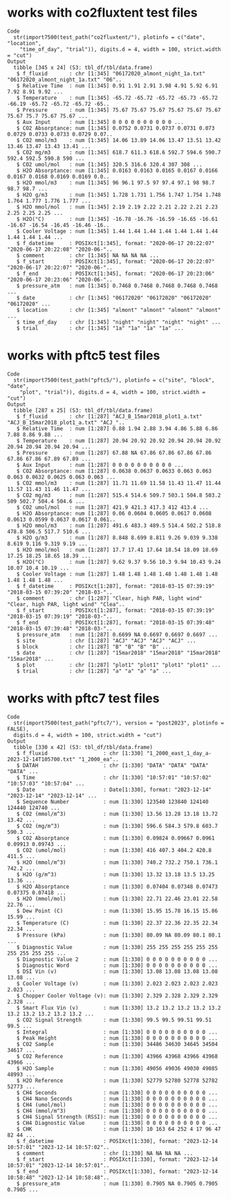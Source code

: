 # works with co2fluxtent test files

    Code
      str(import7500(test_path("co2fluxtent/"), plotinfo = c("date", "location",
        "time_of_day", "trial")), digits.d = 4, width = 100, strict.width = "cut")
    Output
      tibble [345 x 24] (S3: tbl_df/tbl/data.frame)
       $ f_fluxid       : chr [1:345] "06172020_almont_night_1a.txt" "06172020_almont_night_1a.txt" "06"..
       $ Relative Time  : num [1:345] 0.91 1.91 2.91 3.98 4.91 5.92 6.91 7.92 8.91 9.92 ...
       $ Temperature    : num [1:345] -65.72 -65.72 -65.72 -65.73 -65.72 -66.19 -65.72 -65.72 -65.72 -65..
       $ Pressure       : num [1:345] 75.67 75.67 75.67 75.67 75.67 75.67 75.67 75.7 75.67 75.67 ...
       $ Aux Input      : num [1:345] 0 0 0 0 0 0 0 0 0 0 ...
       $ CO2 Absorptance: num [1:345] 0.0752 0.0731 0.0737 0.0731 0.073 0.0729 0.0733 0.0733 0.0729 0.07..
       $ CO2 mmol/m3    : num [1:345] 14.06 13.89 14.06 13.47 13.51 13.42 13.46 13.47 13.43 13.41 ...
       $ CO2 mg/m3      : num [1:345] 618.7 611.3 618.6 592.7 594.6 590.7 592.4 592.5 590.8 590 ...
       $ CO2 umol/mol   : num [1:345] 320.5 316.6 320.4 307 308 ...
       $ H2O Absorptance: num [1:345] 0.0163 0.0163 0.0165 0.0167 0.0166 0.0167 0.0168 0.0169 0.0169 0.0..
       $ H2O mmol/m3    : num [1:345] 96 96.1 97.5 97 97.4 97.1 98 98.7 98.7 98.7 ...
       $ H2O g/m3       : num [1:345] 1.728 1.731 1.756 1.747 1.754 1.748 1.764 1.777 1.776 1.777 ...
       $ H2O mmol/mol   : num [1:345] 2.19 2.19 2.22 2.21 2.22 2.21 2.23 2.25 2.25 2.25 ...
       $ H2O(°C)        : num [1:345] -16.78 -16.76 -16.59 -16.65 -16.61 -16.67 -16.54 -16.45 -16.46 -16..
       $ Cooler Voltage : num [1:345] 1.44 1.44 1.44 1.44 1.44 1.44 1.44 1.44 1.44 1.44 ...
       $ f_datetime     : POSIXct[1:345], format: "2020-06-17 20:22:07" "2020-06-17 20:22:08" "2020-06-"..
       $ comment        : chr [1:345] NA NA NA NA ...
       $ f_start        : POSIXct[1:345], format: "2020-06-17 20:22:07" "2020-06-17 20:22:07" "2020-06-"..
       $ f_end          : POSIXct[1:345], format: "2020-06-17 20:23:06" "2020-06-17 20:23:06" "2020-06-"..
       $ pressure_atm   : num [1:345] 0.7468 0.7468 0.7468 0.7468 0.7468 ...
       $ date           : chr [1:345] "06172020" "06172020" "06172020" "06172020" ...
       $ location       : chr [1:345] "almont" "almont" "almont" "almont" ...
       $ time_of_day    : chr [1:345] "night" "night" "night" "night" ...
       $ trial          : chr [1:345] "1a" "1a" "1a" "1a" ...

# works with pftc5 test files

    Code
      str(import7500(test_path("pftc5/"), plotinfo = c("site", "block", "date",
        "plot", "trial")), digits.d = 4, width = 100, strict.width = "cut")
    Output
      tibble [287 x 25] (S3: tbl_df/tbl/data.frame)
       $ f_fluxid       : chr [1:287] "ACJ_B_15mar2018_plot1_a.txt" "ACJ_B_15mar2018_plot1_a.txt" "ACJ_"..
       $ Relative Time  : num [1:287] 0.88 1.94 2.88 3.94 4.86 5.88 6.86 7.88 8.86 9.88 ...
       $ Temperature    : num [1:287] 20.94 20.92 20.92 20.94 20.94 20.92 20.94 20.94 20.94 20.94 ...
       $ Pressure       : num [1:287] 67.88 NA 67.86 67.86 67.86 67.86 67.86 67.86 67.89 67.89 ...
       $ Aux Input      : num [1:287] 0 0 0 0 0 0 0 0 0 0 ...
       $ CO2 Absorptance: num [1:287] 0.0638 0.0637 0.0633 0.063 0.063 0.063 0.0632 0.0625 0.063 0.063 ...
       $ CO2 mmol/m3    : num [1:287] 11.71 11.69 11.58 11.43 11.47 11.44 11.57 11.43 11.46 11.47 ...
       $ CO2 mg/m3      : num [1:287] 515.4 514.6 509.7 503.1 504.8 503.2 509 502.7 504.4 504.6 ...
       $ CO2 umol/mol   : num [1:287] 421.9 421.3 417.3 412 413.4 ...
       $ H2O Absorptance: num [1:287] 0.06 0.0604 0.0605 0.0617 0.0608 0.0613 0.0599 0.0637 0.0617 0.061..
       $ H2O mmol/m3    : num [1:287] 491.6 483.3 489.5 514.4 502.2 518.8 478.8 506.5 517.7 510.6 ...
       $ H2O g/m3       : num [1:287] 8.848 8.699 8.811 9.26 9.039 9.338 8.619 9.116 9.319 9.19 ...
       $ H2O mmol/mol   : num [1:287] 17.7 17.41 17.64 18.54 18.09 18.69 17.25 18.25 18.65 18.39 ...
       $ H2O(°C)        : num [1:287] 9.62 9.37 9.56 10.3 9.94 10.43 9.24 10.07 10.4 10.19 ...
       $ Cooler Voltage : num [1:287] 1.48 1.48 1.48 1.48 1.48 1.48 1.48 1.48 1.48 1.48 ...
       $ f_datetime     : POSIXct[1:287], format: "2018-03-15 07:39:19" "2018-03-15 07:39:20" "2018-03-"..
       $ comment        : chr [1:287] "Clear, high PAR, light wind" "Clear, high PAR, light wind" "Clea"..
       $ f_start        : POSIXct[1:287], format: "2018-03-15 07:39:19" "2018-03-15 07:39:19" "2018-03-"..
       $ f_end          : POSIXct[1:287], format: "2018-03-15 07:39:48" "2018-03-15 07:39:48" "2018-03-"..
       $ pressure_atm   : num [1:287] 0.6699 NA 0.6697 0.6697 0.6697 ...
       $ site           : chr [1:287] "ACJ" "ACJ" "ACJ" "ACJ" ...
       $ block          : chr [1:287] "B" "B" "B" "B" ...
       $ date           : chr [1:287] "15mar2018" "15mar2018" "15mar2018" "15mar2018" ...
       $ plot           : chr [1:287] "plot1" "plot1" "plot1" "plot1" ...
       $ trial          : chr [1:287] "a" "a" "a" "a" ...

# works with pftc7 test files

    Code
      str(import7500(test_path("pftc7/"), version = "post2023", plotinfo = FALSE),
      digits.d = 4, width = 100, strict.width = "cut")
    Output
      tibble [330 x 42] (S3: tbl_df/tbl/data.frame)
       $ f_fluxid                  : chr [1:330] "1_2000_east_1_day_a-2023-12-14T105700.txt" "1_2000_ea"..
       $ DATAH                     : chr [1:330] "DATA" "DATA" "DATA" "DATA" ...
       $ Time                      : chr [1:330] "10:57:01" "10:57:02" "10:57:03" "10:57:04" ...
       $ Date                      : Date[1:330], format: "2023-12-14" "2023-12-14" "2023-12-14" ...
       $ Sequence Number           : num [1:330] 123540 123840 124140 124440 124740 ...
       $ CO2 (mmol/m^3)            : num [1:330] 13.56 13.28 13.18 13.72 13.42 ...
       $ CO2 (mg/m^3)              : num [1:330] 596.6 584.3 579.8 603.7 590.3 ...
       $ CO2 Absorptance           : num [1:330] 0.09824 0.09667 0.0961 0.09913 0.09743 ...
       $ CO2 (umol/mol)            : num [1:330] 416 407.3 404.2 420.8 411.5 ...
       $ H2O (mmol/m^3)            : num [1:330] 740.2 732.2 750.1 736.1 742.2 ...
       $ H2O (g/m^3)               : num [1:330] 13.32 13.18 13.5 13.25 13.36 ...
       $ H2O Absorptance           : num [1:330] 0.07404 0.07348 0.07473 0.07375 0.07418 ...
       $ H2O (mmol/mol)            : num [1:330] 22.71 22.46 23.01 22.58 22.76 ...
       $ Dew Point (C)             : num [1:330] 15.95 15.78 16.15 15.86 15.99 ...
       $ Temperature (C)           : num [1:330] 22.37 22.36 22.35 22.34 22.34 ...
       $ Pressure (kPa)            : num [1:330] 80.09 NA 80.09 80.1 80.1 ...
       $ Diagnostic Value          : num [1:330] 255 255 255 255 255 255 255 255 255 255 ...
       $ Diagnostic Value 2        : num [1:330] 0 0 0 0 0 0 0 0 0 0 ...
       $ Diagnostic Word           : num [1:330] 0 0 0 0 0 0 0 0 0 0 ...
       $ DSI Vin (v)               : num [1:330] 13.08 13.08 13.08 13.08 13.08 ...
       $ Cooler Voltage (v)        : num [1:330] 2.023 2.023 2.023 2.023 2.023 ...
       $ Chopper Cooler Voltage (v): num [1:330] 2.329 2.328 2.329 2.329 2.328 ...
       $ Smart Flux Vin (v)        : num [1:330] 13.2 13.2 13.2 13.2 13.2 13.2 13.2 13.2 13.2 13.2 ...
       $ CO2 Signal Strength       : num [1:330] 99.5 99.5 99.51 99.51 99.5 ...
       $ Integral                  : num [1:330] 0 0 0 0 0 0 0 0 0 0 ...
       $ Peak Height               : num [1:330] 0 0 0 0 0 0 0 0 0 0 ...
       $ CO2 Sample                : num [1:330] 34486 34630 34645 34504 34617 ...
       $ CO2 Reference             : num [1:330] 43966 43968 43966 43968 43966 ...
       $ H2O Sample                : num [1:330] 49056 49036 49030 49085 48993 ...
       $ H2O Reference             : num [1:330] 52779 52780 52778 52782 52773 ...
       $ CH4 Seconds               : num [1:330] 0 0 0 0 0 0 0 0 0 0 ...
       $ CH4 Nano Seconds          : num [1:330] 0 0 0 0 0 0 0 0 0 0 ...
       $ CH4 (umol/mol)            : num [1:330] 0 0 0 0 0 0 0 0 0 0 ...
       $ CH4 (mmol/m^3)            : num [1:330] 0 0 0 0 0 0 0 0 0 0 ...
       $ CH4 Signal Strength (RSSI): num [1:330] 0 0 0 0 0 0 0 0 0 0 ...
       $ CH4 Diagnostic Value      : num [1:330] 0 0 0 0 0 0 0 0 0 0 ...
       $ CHK                       : num [1:330] 10 163 64 252 4 17 96 47 82 44 ...
       $ f_datetime                : POSIXct[1:330], format: "2023-12-14 10:57:01" "2023-12-14 10:57:02"..
       $ comment                   : chr [1:330] NA NA NA NA ...
       $ f_start                   : POSIXct[1:330], format: "2023-12-14 10:57:01" "2023-12-14 10:57:01"..
       $ f_end                     : POSIXct[1:330], format: "2023-12-14 10:58:48" "2023-12-14 10:58:48"..
       $ pressure_atm              : num [1:330] 0.7905 NA 0.7905 0.7905 0.7905 ...

